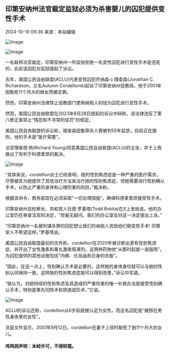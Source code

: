 ## 印第安纳州法官裁定监狱必须为杀害婴儿的囚犯提供变性手术

2024-10-10 09:36 来源：本站编辑

![Image](http://www.fdsil.com/file/upload/202409/12/234835891.jpg)

![Image](http://www.fdsil.com/file/upload/202410/09/000103441.jpg)

一名联邦法官裁定，印第安纳州一所监狱拒绝一名变性囚犯进行变性手术是违宪的，此前该囚犯对监狱提起了诉讼。

去年，美国公民自由联盟(ACLU)代表变性囚犯乔纳森·c·理查森(Jonathan C. Richardson，又名Autumn Cordellionè)起诉了印第安纳州惩教局，他于2001年因勒死11个月大的继女而被定罪。

然而，印第安纳州法律禁止惩教部门使用纳税人的钱为囚犯进行变性手术。

然而，美国公民自由联盟在2023年8月28日提起的诉讼中辩称，该法律违反了第八修正案禁止“残忍和不寻常的惩罚”的规定。

美国公民自由联盟的诉讼称，理查森因鲁莽杀人罪被判55年监禁，目前正在服刑，他的手术是“医疗需要”。

法官理查德·杨(Richard Young)同意美国公民自由联盟(ACLU)的主张，并于上周做出了有利于科德里昂的裁决。

![Image](http://www.fdsil.com/file/upload/202410/09/000103431.jpg)

“具体来说，cordellion女士已经表明，她的性别焦虑症是一种严重的医疗需求，尽管被告为她提供了其他治疗方法来治疗她的性别焦虑症，但她需要进行性别确认手术，以防止严重的身体和心理伤害的风险，”裁决称。

根据该命令，商务部现在必须采取“一切合理措施”，确保科德莱里昂接受性手术。

印第安纳州总检察长、共和党人托德·罗基塔(Todd Rokita)在X上发帖说，他的办公室仍在审查法官的决定，“但毫无疑问，我们的办公室会对这一决定提出上诉。”

“印第安纳州一名被判谋杀罪的囚犯想让我们的纳税人资助他们做变性手术! 印第安人不希望这样。”罗基塔说。

美国公民自由联盟最初的文件称，cordellion在2020年被诊断出患有性别焦虑症，并开出了女性激素和睾丸激素阻滞剂，这两种药物他“从那时起就一直服用”。为囚犯提供的其他设施包括“内裤、化妆品和合身的衣服”。

“因此，在这一点上，性别确认手术是必要的，这样她的身体身份就可以与她的性别认同保持一致，这样她的性别焦虑症就可以得到改善，”诉讼中写道。

“她认为，对她持续的性别焦虑及其造成的严重伤害的唯一补救办法是接受性别确认手术，特别是睾丸切除术和阴道成形术，”它说。

![Image](http://www.fdsil.com/file/upload/202410/09/000103571.jpg)

ACLU的诉讼还称，cordellion从6岁起就被认定为女性，而这名囚犯是“被困在男性身体里的女性”。

法庭文件显示，2001年9月12日，cordellion在妻子上班时勒死了她11个月大的女儿。

#### 鸡鸣网声明：未经许可，不得转载。